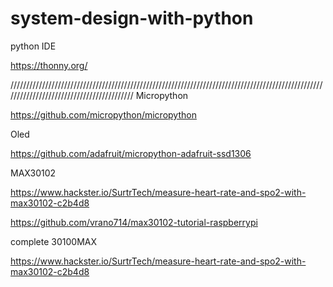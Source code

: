 # system-design-with-python

python IDE

https://thonny.org/

//////////////////////////////////////////////////////////////////////////////////////////////////////////////////////////////////////////
Micropython

https://github.com/micropython/micropython

Oled 

https://github.com/adafruit/micropython-adafruit-ssd1306

MAX30102

https://www.hackster.io/SurtrTech/measure-heart-rate-and-spo2-with-max30102-c2b4d8

https://github.com/vrano714/max30102-tutorial-raspberrypi

complete 30100MAX

https://www.hackster.io/SurtrTech/measure-heart-rate-and-spo2-with-max30102-c2b4d8
